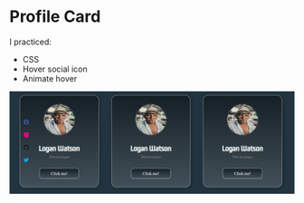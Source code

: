 # Profile Card

I practiced: 
* CSS
* Hover social icon
* Animate hover

<img alt="Logo" src="https://github.com/PiotrSierant/HTML-CSS-JS/blob/main/001-ProfileCard/images/staticAndHover.png">
